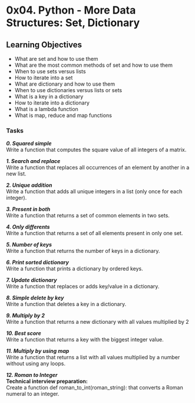 # 0x04. Python - More Data Structures: Set, Dictionary

## Learning Objectives

- What are set and how to use them
- What are the most common methods of set and how to use them
- When to use sets versus lists
- How to iterate into a set
- What are dictionary and how to use them
- When to use dictionaries versus lists or sets
- What is a key in a dictionary
- How to iterate into a dictionary
- What is a lambda function
- What is map, reduce and map functions

### Tasks

_**0. Squared simple**_  
Write a function that computes the square value of all integers of a matrix.  

_**1. Search and replace**_  
Write a function that replaces all occurrences of an element by another in a new list.  

_**2. Unique addition**_  
Write a function that adds all unique integers in a list (only once for each integer).  

_**3. Present in both**_  
Write a function that returns a set of common elements in two sets.  

_**4. Only differents**_  
Write a function that returns a set of all elements present in only one set.  

_**5. Number of keys**_  
Write a function that returns the number of keys in a dictionary.  

_**6. Print sorted dictionary**_  
Write a function that prints a dictionary by ordered keys.  

_**7. Update dictionary**_  
Write a function that replaces or adds key/value in a dictionary.  

_**8. Simple delete by key**_  
Write a function that deletes a key in a dictionary.  

_**9. Multiply by 2**_  
Write a function that returns a new dictionary with all values multiplied by 2  

_**10. Best score**_  
Write a function that returns a key with the biggest integer value.  

_**11. Multiply by using map**_  
Write a function that returns a list with all values multiplied by a number without using any loops.  

_**12. Roman to Integer**_  
**Technical interview preparation:**  
Create a function def roman_to_int(roman_string): that converts a Roman numeral to an integer.  
